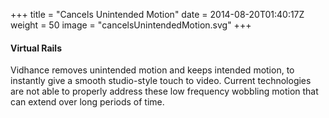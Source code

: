 +++
title = "Cancels Unintended Motion"
date = 2014-08-20T01:40:17Z
weight = 50
image = "cancelsUnintendedMotion.svg"
+++
#### Virtual Rails
Vidhance removes unintended motion and keeps intended motion, to instantly give a smooth studio-style touch to video.
Current technologies are not able to properly address these low frequency wobbling motion that can extend over long periods of time.
